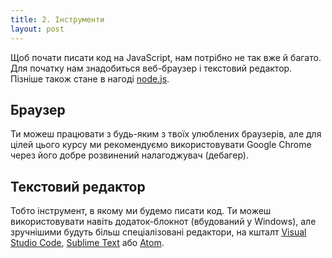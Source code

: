 ```yaml
---
title: 2. Інструменти
layout: post
---
```


Щоб почати писати код на JavaScript, нам потрібно не так вже й багато. Для початку нам знадобиться веб-браузер і текстовий редактор. Пізніше також стане в нагоді [node.js](https://nodejs.org/en/).

## Браузер

Ти можеш працювати з будь-яким з твоїх улюблених браузерів, але для цілей цього курсу ми рекомендуємо використовувати Google Chrome через його добре розвинений налагоджувач (дебагер).

## Текстовий редактор

Тобто інструмент, в якому ми будемо писати код. Ти можеш використовувати навіть додаток-блокнот \(вбудований у Windows\), але зручнішими будуть більш спеціалізовані редактори, на кшталт [Visual Studio Code](https://code.visualstudio.com/), [Sublime Text](http://www.sublimetext.com/3) або [Atom](https://atom.io/).
